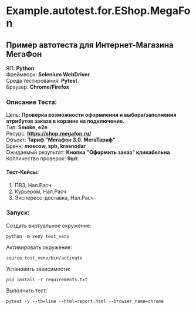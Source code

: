 # Example.autotest.for.EShop.MegaFon
## Пример автотеста для Интернет-Магазина МегаФон
 
ЯП: **Python**  
Фреймворк: **Selenium WebDriver**  
Среда тестирования: **Pytest**  
Браузер: **Chrome/Firefox**

### Описание Теста:
Цель: **Проверка возможности оформления и выбора/заполнения атрибутов заказа в корзине на подключение.**  
Тип: **Smoke, e2e**  
Ресурс: **https://shop.megafon.ru/**  
Объект: **Тариф "Мегафон 3.0. МегаТариф"**  
Бранч: **moscow, spb, krasnodar**  
Ожидаемый результат: **Кнопка "Оформить заказ" кликабельна**  
Колличество проверок: **9шт.**
#### Тест-Кейсы:
1. ПВЗ, Нал.Расч
2. Курьером, Нал.Расч
3. Экспересс-доставка, Нал.Расч

### Запуск:
Создать виртуальное окружение:
```
python -m venv test_venv
```
Активировать окружение:
```
source test_venv/bin/activate
```
Установить зависимости:
```
pip install -r requirements.txt
```
Выполнить тест:
```
pytest -v --tb=line --html=report.html --browser_name=chrome
```
